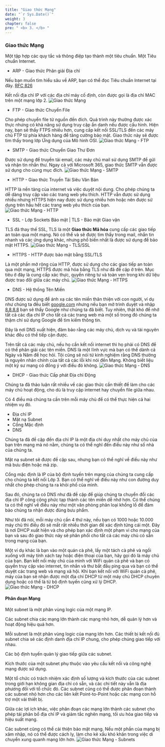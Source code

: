 ```yaml
---
title: "Giao thức Mạng"
date: "`r Sys.Date()`"
weight: 3
chapter: false
pre: " <b> 3. </b> "
---
```


### Giao thức Mạng
Một tập hợp các quy tắc và thông điệp tạo thành một tiêu chuẩn. Một Tiêu chuẩn Internet.
- ARP - Giao thức Phân giải Địa chỉ

Nếu bạn muốn tìm hiểu sâu về ARP, bạn có thể đọc Tiêu chuẩn Internet tại đây. [RFC 826](https://datatracker.ietf.org/doc/html/rfc826)

Kết nối địa chỉ IP với các địa chỉ máy cố định, còn được gọi là địa chỉ MAC trên một mạng lớp 2.
![Giao thức Mạng](/images/3.NetworkProtocols/001-networkProtocols.png)

- FTP - Giao thức Chuyển File

Cho phép chuyển file từ nguồn đến đích. Quá trình này thường được xác thực nhưng có khả năng sử dụng truy cập ẩn danh nếu được cấu hình. Hiện nay, bạn sẽ thấy FTPS nhiều hơn, cung cấp kết nối SSL/TLS đến các máy chủ FTP từ phía khách hàng để tăng cường bảo mật. Giao thức này sẽ được tìm thấy trong lớp Ứng dụng của Mô hình OSI.
![Giao thức Mạng - FTP](/images/3.NetworkProtocols/002-ftp.png)

- SMTP - Giao thức Chuyển Giao Thư Đơn

Được sử dụng để truyền tải email, các máy chủ mail sử dụng SMTP để gửi và nhận tin nhắn thư. Ngay cả với Microsoft 365, giao thức SMTP vẫn được sử dụng cho cùng mục đích.
![Giao thức Mạng - SMTP](/images/3.NetworkProtocols/003-smtp.png)

- HTTP - Giao thức Truyền Tải Siêu Văn Bản

HTTP là nền tảng của internet và việc duyệt nội dung. Cho phép chúng ta dễ dàng truy cập vào các trang web yêu thích. HTTP vẫn được sử dụng nhiều nhưng HTTPS hiện nay được sử dụng nhiều hơn hoặc nên được sử dụng trên hầu hết các trang web yêu thích của bạn.
![Giao thức Mạng - HTTP](/images/3.NetworkProtocols/004-http.png)

- SSL - Lớp Sockets Bảo mật | TLS - Bảo mật Giao vận

TLS đã thay thế SSL, TLS là một **Giao thức Mã hóa** cung cấp các giao tiếp an toàn qua một mạng. Nó có thể và sẽ được tìm thấy trong mail, nhắn tin nhanh và các ứng dụng khác, nhưng phổ biến nhất là được sử dụng để bảo mật HTTPS.
![Giao thức Mạng - TLS/SSL](/images/3.NetworkProtocols/005-tlsssl.png)

- HTTPS - HTTP được bảo mật bằng SSL/TLS

Là một phần mở rộng của HTTP, được sử dụng cho các giao tiếp an toàn qua một mạng, HTTPS được mã hóa bằng TLS như đã đề cập ở trên. Mục tiêu ở đây là cung cấp xác thực, quyền riêng tư và toàn vẹn trong khi dữ liệu được trao đổi giữa các máy chủ.
![Giao thức Mạng - HTTPS](/images/3.NetworkProtocols/006-https.png)

- DNS - Hệ thống Tên Miền

DNS được sử dụng để ánh xạ các tên miền thân thiện với con người, ví dụ như chúng ta đều biết [google.com](https://www.google.com/) nhưng nếu bạn mở trình duyệt và nhập [8.8.8.8](https://dns.google/) bạn sẽ thấy Google như chúng ta đã biết. Tuy nhiên, thật khó để nhớ tất cả các địa chỉ IP cho tất cả các trang web mà một số trong đó chúng ta thậm chí sử dụng Google để tìm kiếm thông tin.

Đây là nơi DNS xuất hiện, đảm bảo rằng các máy chủ, dịch vụ và tài nguyên khác đều có thể tiếp cận được.

Trên tất cả các máy chủ, nếu họ cần kết nối internet thì họ phải có DNS để có thể phân giải các tên miền. DNS là một lĩnh vực mà bạn có thể dành cả Ngày và Năm để học hỏi. Tôi cũng sẽ nói từ kinh nghiệm rằng DNS thường là nguyên nhân chính của tất cả các lỗi khi nói đến Mạng. Không biết liệu một kỹ sư mạng có đồng ý với điều đó không.
![Giao thức Mạng - DNS](/images/3.NetworkProtocols/007-dns.png)

- DHCP - Giao thức Cấp phát Địa chỉ Động

Chúng ta đã thảo luận rất nhiều về các giao thức cần thiết để làm cho các máy chủ hoạt động, cho dù là truy cập internet hay chuyển file giữa nhau.

Có 4 điều mà chúng ta cần trên mỗi máy chủ để có thể thực hiện cả hai nhiệm vụ đó.

- Địa chỉ IP
- Mặt nạ Subnet
- Cổng Mặc định
- DNS

Chúng ta đã đề cập đến địa chỉ IP là một địa chỉ duy nhất cho máy chủ của bạn trên mạng mà nó nằm, chúng ta có thể nghĩ đến điều này như số nhà của chúng ta.

Mặt nạ subnet sẽ được đề cập sau, nhưng bạn có thể nghĩ về điều này như mã bưu điện hoặc mã zip.

Cổng mặc định là IP của bộ định tuyến trên mạng của chúng ta cung cấp cho chúng ta kết nối Lớp 3. Bạn có thể nghĩ về điều này như con đường duy nhất cho phép chúng ta ra khỏi phố của mình.

Sau đó, chúng ta có DNS như đã đề cập để giúp chúng ta chuyển đổi các địa chỉ IP công cộng phức tạp thành các tên miền dễ nhớ hơn. Có thể chúng ta có thể nghĩ về điều này như một văn phòng phân loại khổng lồ để đảm bảo chúng ta nhận được đúng bưu phẩm.

Như tôi đã nói, mỗi máy chủ cần 4 thứ này, nếu bạn có 1000 hoặc 10.000 máy chủ thì điều đó sẽ mất rất nhiều thời gian để xác định từng cái một. Đây là nơi DHCP xuất hiện và cho phép bạn xác định một phạm vi cho mạng của bạn và sau đó giao thức này sẽ phân phối cho tất cả các máy chủ có sẵn trong mạng của bạn.

Một ví dụ khác là bạn vào một quán cà phê, lấy một tách cà phê và ngồi xuống với máy tính xách tay hoặc điện thoại của bạn, hãy gọi đó là máy chủ của bạn. Bạn kết nối máy chủ của mình với WiFi quán cà phê và bạn có quyền truy cập vào internet, tin nhắn và thư bắt đầu ping qua và bạn có thể duyệt các trang web và mạng xã hội. Khi bạn kết nối với WiFi quán cà phê, máy của bạn sẽ nhận được một địa chỉ DHCP từ một máy chủ DHCP chuyên dụng hoặc có thể là từ bộ định tuyến cũng xử lý DHCP.
![Giao thức Mạng - DHCP](/images/3.NetworkProtocols/008-dhcp.png)

#### Phân đoạn Mạng
Một subnet là một phân vùng logic của một mạng IP.

Các subnet chia các mạng lớn thành các mạng nhỏ hơn, dễ quản lý hơn và hoạt động hiệu quả hơn.

Mỗi subnet là một phân vùng logic của mạng lớn hơn. Các thiết bị kết nối đủ subnet chia sẻ các định danh địa chỉ IP chung, cho phép chúng giao tiếp với nhau.

Các bộ định tuyến quản lý giao tiếp giữa các subnet.

Kích thước của một subnet phụ thuộc vào yêu cầu kết nối và công nghệ mạng được sử dụng.

Một tổ chức có trách nhiệm xác định số lượng và kích thước của các subnet trong giới hạn không gian địa chỉ có sẵn, và các chi tiết này vẫn là địa phương đối với tổ chức đó. Các subnet cũng có thể được phân đoạn thành các subnet nhỏ hơn cho các liên kết Point-to-Point hoặc các mạng con hỗ trợ một vài thiết bị.

Giữa các lợi ích khác, việc phân đoạn các mạng lớn thành các subnet cho phép tái phân bổ địa chỉ IP và giảm tắc nghẽn mạng, tối ưu hóa giao tiếp và hiệu suất mạng.

Các subnet cũng có thể cải thiện bảo mật mạng. Nếu một phần của mạng bị xâm nhập, nó có thể được cách ly, làm cho kẻ xấu khó khăn trong việc di chuyển xung quanh mạng lớn hơn.
![Giao thức Mạng - Subnets](/images/3.NetworkProtocols/009-subnets.png)